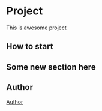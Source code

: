 # Project
This is awesome project
## How to start
## Some new section here
## Author
[Author](author.md)
